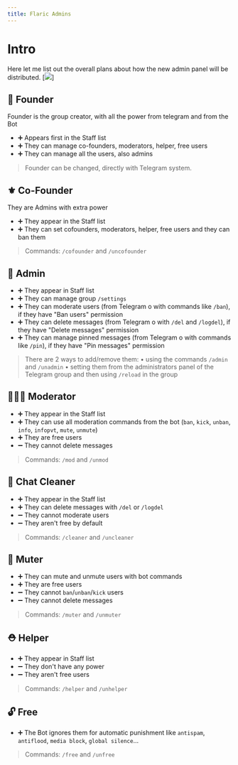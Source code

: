 ```yaml
---
title: Flaric Admins
---
```

# Intro

Here let me list out the overall plans about how the new admin panel will be distributed.
[![](https://res.cloudinary.com/dte603aka/image/upload/v1733387984/backgrounds/spinned%20planets.jpg)]

## 👑 Founder
Founder is the group creator, with all the power from telegram and from the Bot
- ➕ Appears first in the Staff list
- ➕ They can manage co-founders, moderators, helper, free users
- ➕ They can manage all the users, also admins

> Founder can be changed, directly with Telegram system.

## ⚜ Co-Founder
They are Admins with extra power
- ➕ They appear in the Staff list
- ➕ They can set cofounders, moderators, helper, free users and they can ban them

> Commands: `/cofounder` and `/uncofounder`

## 👮 Admin
- ➕ They appear in Staff list
- ➕ They can manage group `/settings`
- ➕ They can moderate users (from Telegram o with commands like `/ban`), if they have "Ban users" permission
- ➕ They can delete messages (from Telegram o with `/del` and `/logdel`), if they have "Delete messages" permission
- ➕ They can manage pinned messages (from Telegram o with commands like `/pin`), if they have "Pin messages" permission

> There are 2 ways to add/remove them:
• using the commands `/admin` and `/unadmin`
• setting them from the administrators panel of the Telegram group and then using `/reload` in the group

## 👷🏻‍♂️ Moderator
- ➕ They appear in the Staff list
- ➕ They can use all moderation commands from the bot (`ban`, `kick`, `unban`, `info`, `infopvt`, `mute`, `unmute`)
- ➕ They are free users
- ➖ They cannot delete messages

> Commands: `/mod` and `/unmod`

## 🛃 Chat Cleaner
- ➕ They appear in the Staff list
- ➕ They can delete messages with `/del` or `/logdel`
- ➖ They cannot moderate users
- ➖ They aren't free by default

> Commands: `/cleaner` and `/uncleaner`

## 🙊 Muter
- ➕ They can mute and unmute users with bot commands
- ➕ They are free users
- ➖ They cannot `ban`/`unban`/`kick` users
- ➖ They cannot delete messages

> Commands: `/muter` and `/unmuter`

## ⛑ Helper
- ➕ They appear in Staff list
- ➖ They don't have any power
- ➖ They aren't free users

> Commands: `/helper` and `/unhelper`

## 🔓 Free
- ➕ The Bot ignores them for automatic punishment like `antispam`, `antiflood`, `media block`, `global silence`...

> Commands: `/free` and `/unfree`